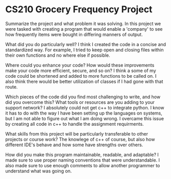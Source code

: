 # CS210 Grocery Frequency Project
Summarize the project and what problem it was solving.
In this project we were tasked with creating a program that would enable a 'company' to see how frequently items were bought in differing manners of output.

What did you do particularly well?
I think I created the code in a concise and standardized way. For example, I tried to keep open and closing files within their own functions and no where else if possible.

Where could you enhance your code? How would these improvements make your code more efficient, secure, and so on?
I think a some of my code could be shortened and added to more functions to be called on. I also think there would be better utilization of classes if I had gone with that route.

Which pieces of the code did you find most challenging to write, and how did you overcome this? What tools or resources are you adding to your support network?
I absolutely could not get c++ to integrate python. I know it has to do with the way I have been setting up the languages on systems, but I am not able to figure out what I am doing wrong. I overcame this issue by creating all code in c++ to handle the assignment requirments.

What skills from this project will be particularly transferable to other projects or course work?
The knowlege of c++ of course, but also how different IDE's behave and how some have strengths over others. 

How did you make this program maintainable, readable, and adaptable?
I made sure to use proper naming conventions that were understandable. I also made sure to use enough comments to allow another programmer to understand what was going on.

